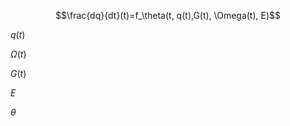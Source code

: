$$\frac{dq}{dt}(t)=f_\theta(t, q(t),G(t), \Omega(t), E)$$

$q(t)$

$\Omega(t)$

$G(t)$

$E$

$\theta$